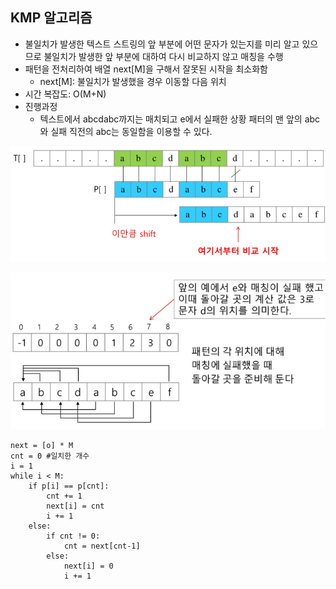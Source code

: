 ## KMP 알고리즘

- 불일치가 발생한 텍스트 스트링의 앞 부분에 어떤 문자가 있는지를 미리 알고 있으므로 불일치가 발생한 앞 부분에 대하여 다시 비교하지 않고 매칭을 수행
- 패턴을 전처리하여 배열 next[M]을 구해서 잘못된 시작을 최소화함
  - next[M]: 불일치가 발생했을 경우 이동할 다음 위치
- 시간 복잡도: O(M+N)
- 진행과정
  - 텍스트에서 abcdabc까지는 매치되고 e에서 실패한 상황 패터의 맨 앞의 abc와 실패 직전의 abc는 동일함을 이용할 수 있다.

![image-20211209170833106](02_KMP알고리즘.assets/image-20211209170833106.png)

![image-20211209170923755](02_KMP알고리즘.assets/image-20211209170923755.png)

```
next = [o] * M
cnt = 0 #일치한 개수
i = 1
while i < M:
    if p[i] == p[cnt]:
        cnt += 1
        next[i] = cnt
        i += 1
    else:
        if cnt != 0:
            cnt = next[cnt-1]
        else:
            next[i] = 0
            i += 1
```